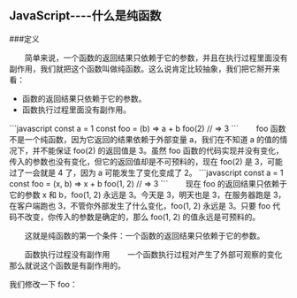 ## JavaScript----什么是纯函数
###定义

&emsp;&emsp;简单来说，一个函数的返回结果只依赖于它的参数，并且在执行过程里面没有副作用，我们就把这个函数叫做纯函数。这么说肯定比较抽象，我们把它掰开来看：
<ul>
    <li>函数的返回结果只依赖于它的参数。</li>
    <li>函数执行过程里面没有副作用。</li>
</ul>
```javascript
    const a = 1
    const foo = (b) => a + b
    foo(2) // => 3
```
&emsp;&emsp;foo 函数不是一个纯函数，因为它返回的结果依赖于外部变量 a，我们在不知道 a 的值的情况下，并不能保证 foo(2) 的返回值是 3。虽然 foo 函数的代码实现并没有变化，传入的参数也没有变化，但它的返回值却是不可预料的，现在 foo(2) 是 3，可能过了一会就是 4 了，因为 a 可能发生了变化变成了 2。
```javascript
    const a = 1
    const foo = (x, b) => x + b
    foo(1, 2) // => 3
```
&emsp;&emsp;现在 foo 的返回结果只依赖于它的参数 x 和 b，foo(1, 2) 永远是 3。今天是 3，明天也是 3，在服务器跑是 3，在客户端跑也 3，不管你外部发生了什么变化，foo(1, 2) 永远是 3。只要 foo 代码不改变，你传入的参数是确定的，那么 foo(1, 2) 的值永远是可预料的。

&emsp;&emsp;这就是纯函数的第一个条件：一个函数的返回结果只依赖于它的参数。

&emsp;&emsp;函数执行过程没有副作用 
&emsp;&emsp;一个函数执行过程对产生了外部可观察的变化那么就说这个函数是有副作用的。

我们修改一下 foo：